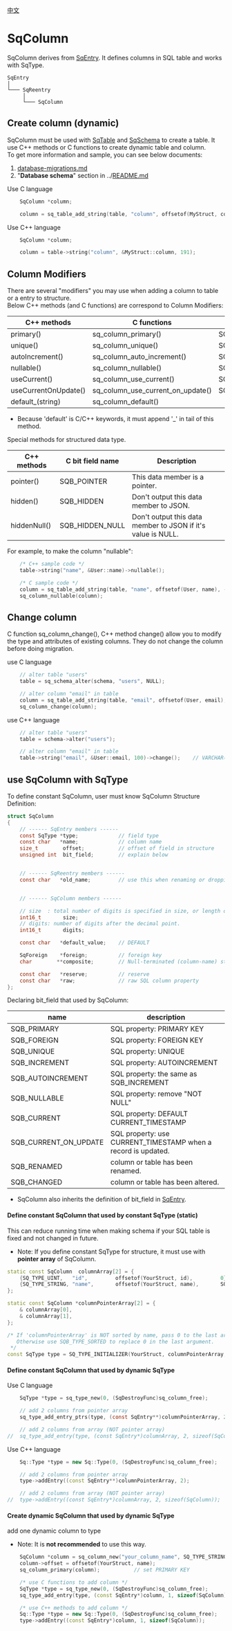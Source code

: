 ﻿[中文](SqColumn.cn.md)

# SqColumn

SqColumn derives from [SqEntry](SqEntry.md). It defines columns in SQL table and works with SqType.

	SqEntry
	│
	└─── SqReentry
	     │
	     └─── SqColumn

## Create column (dynamic)

SqColumn must be used with [SqTable](SqTable.md) and [SqSchema](SqSchema.md) to create a table. It use C++ methods or C functions to create dynamic table and column.  
To get more information and sample, you can see below documents:  
1. [database-migrations.md](database-migrations.md)
2. "**Database schema**" section in ../[README.md](../README.md#database-schema)
  
Use C language

```c
	SqColumn *column;

	column = sq_table_add_string(table, "column", offsetof(MyStruct, column), 191);
```

Use C++ language

```c++
	SqColumn *column;

	column = table->string("column", &MyStruct::column, 191);
```

## Column Modifiers

There are several "modifiers" you may use when adding a column to table or a entry to structure.  
Below C++ methods (and C functions) are correspond to Column Modifiers:

| C++ methods          | C functions                        | C bit field name      |
| -------------------- | ---------------------------------- | --------------------- |
| primary()            | sq_column_primary()                | SQB_PRIMARY           |
| unique()             | sq_column_unique()                 | SQB_UNIQUE            |
| autoIncrement()      | sq_column_auto_increment()         | SQB_AUTOINCREMENT     |
| nullable()           | sq_column_nullable()               | SQB_NULLABLE          |
| useCurrent()         | sq_column_use_current()            | SQB_CURRENT           |
| useCurrentOnUpdate() | sq_column_use_current_on_update()  | SQB_CURRENT_ON_UPDATE |
| default_(string)     | sq_column_default()                |                       |

* Because 'default' is C/C++ keywords, it must append '_' in tail of this method.

Special methods for structured data type.

| C++ methods      | C bit field name  | Description                                                  |
| ---------------- | ----------------- | ------------------------------------------------------------ |
| pointer()        | SQB_POINTER       | This data member is a pointer.                               |
| hidden()         | SQB_HIDDEN        | Don't output this data member to JSON.                       |
| hiddenNull()     | SQB_HIDDEN_NULL   | Don't output this data member to JSON if it's value is NULL. |

For example, to make the column "nullable":

```c++
	/* C++ sample code */
	table->string("name", &User::name)->nullable();

	/* C sample code */
	column = sq_table_add_string(table, "name", offsetof(User, name), -1);
	sq_column_nullable(column);
```

## Change column

C function sq_column_change(), C++ method change() allow you to modify the type and attributes of existing columns. They do not change the column before doing migration.  
  
use C language

```c
	// alter table "users"
	table = sq_schema_alter(schema, "users", NULL);

	// alter column "email" in table
	column = sq_table_add_string(table, "email", offsetof(User, email), 100);    // VARCHAR(100)
	sq_column_change(column);
```

use C++ language

```c++
	// alter table "users"
	table = schema->alter("users");

	// alter column "email" in table
	table->string("email", &User::email, 100)->change();    // VARCHAR(100)
```

## use SqColumn with SqType

To define constant SqColumn, user must know SqColumn Structure Definition:

```c
struct SqColumn
{
	// ------ SqEntry members ------
	const SqType *type;             // field type
	const char   *name;             // column name
	size_t        offset;           // offset of field in structure
	unsigned int  bit_field;        // explain below


	// ------ SqReentry members ------
	const char   *old_name;         // use this when renaming or dropping


	// ------ SqColumn members ------

	// size  : total number of digits is specified in size, or length of string
	int16_t       size;
	// digits: number of digits after the decimal point.
	int16_t       digits;

	const char   *default_value;    // DEFAULT

	SqForeign    *foreign;          // foreign key
	char        **composite;        // Null-terminated (column-name) string array

	const char   *reserve;          // reserve
	const char   *raw;              // raw SQL column property
};
```

Declaring bit_field that used by SqColumn:

| name                   | description                                     | 
| ---------------------- | ----------------------------------------------- |
| SQB_PRIMARY            | SQL property: PRIMARY KEY                       |
| SQB_FOREIGN            | SQL property: FOREIGN KEY                       |
| SQB_UNIQUE             | SQL property: UNIQUE                            |
| SQB_INCREMENT          | SQL property: AUTOINCREMENT                     |
| SQB_AUTOINCREMENT      | SQL property: the same as SQB_INCREMENT         |
| SQB_NULLABLE           | SQL property: remove "NOT NULL"                 |
| SQB_CURRENT            | SQL property: DEFAULT CURRENT_TIMESTAMP         |
| SQB_CURRENT_ON_UPDATE  | SQL property: use CURRENT_TIMESTAMP when a record is updated. |
| SQB_RENAMED            | column or table has been renamed.               |
| SQB_CHANGED            | column or table has been altered.               |

* SqColumn also inherits the definition of bit_field in [SqEntry](SqEntry.md).

#### Define constant SqColumn that used by constant SqType (static)

This can reduce running time when making schema if your SQL table is fixed and not changed in future.  
* Note: If you define constant SqType for structure, it must use with **pointer array** of SqColumn.

```c++
static const SqColumn  columnArray[2] = {
	{SQ_TYPE_UINT,   "id",         offsetof(YourStruct, id),         0},
	{SQ_TYPE_STRING, "name",       offsetof(YourStruct, name),       SQB_HIDDEN_NULL},
};

static const SqColumn *columnPointerArray[2] = {
	& columnArray[0],
	& columnArray[1],
};

/* If 'columnPointerArray' is NOT sorted by name, pass 0 to the last argument.
   Otherwise use SQB_TYPE_SORTED to replace 0 in the last argument.
 */
const SqType type = SQ_TYPE_INITIALIZER(YourStruct, columnPointerArray, 0);
```

#### Define constant SqColumn that used by dynamic SqType

Use C language

```c
	SqType *type = sq_type_new(0, (SqDestroyFunc)sq_column_free);

	// add 2 columns from pointer array
	sq_type_add_entry_ptrs(type, (const SqEntry**)columnPointerArray, 2);

	// add 2 columns from array (NOT pointer array)
//	sq_type_add_entry(type, (const SqEntry*)columnArray, 2, sizeof(SqColumn));
```

Use C++ language

```c++
	Sq::Type *type = new Sq::Type(0, (SqDestroyFunc)sq_column_free);

	// add 2 columns from pointer array
	type->addEntry((const SqEntry**)columnPointerArray, 2);

	// add 2 columns from array (NOT pointer array)
//	type->addEntry((const SqEntry*)columnArray, 2, sizeof(SqColumn));
```

#### Create dynamic SqColumn that used by dynamic SqType 

add one dynamic column to type

* Note: It is **not recommended** to use this way.

```c++
	SqColumn *column = sq_column_new("your_column_name", SQ_TYPE_STRING);
	column->offset = offsetof(YourStruct, name);
	sq_column_primary(column);           // set PRIMARY KEY

	/* use C functions to add column */
	SqType *type = sq_type_new(0, (SqDestroyFunc)sq_column_free);
	sq_type_add_entry(type, (const SqEntry*)column, 1, sizeof(SqColumn));

	/* use C++ methods to add column */
	Sq::Type *type = new Sq::Type(0, (SqDestroyFunc)sq_column_free);
	type->addEntry((const SqEntry*)column, 1, sizeof(SqColumn));
```
